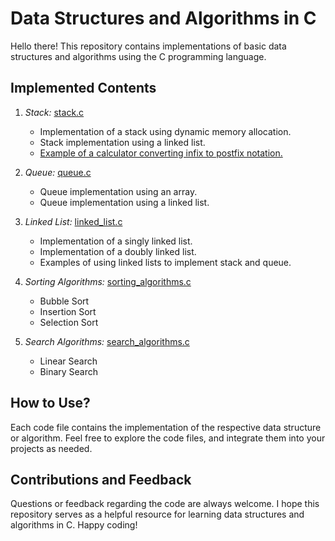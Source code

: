 # Data Structures and Algorithms in C

Hello there! This repository contains implementations of basic data structures and algorithms using the C programming language.

## Implemented Contents

1. *Stack:* [stack.c](stack.c)
   - Implementation of a stack using dynamic memory allocation.
   - Stack implementation using a linked list.
   - [Example of a calculator converting infix to postfix notation.](https://github.com/hjqueeen/c_datastructer_algorithm/tree/main/01_01_stack_calculator)

2. *Queue:* [queue.c](https://github.com/hjqueeen/c_datastructer_algorithm/tree/main/02_00_queue)
   - Queue implementation using an array.
   - Queue implementation using a linked list.

3. *Linked List:* [linked_list.c](linked_list.c)
   - Implementation of a singly linked list.
   - Implementation of a doubly linked list.
   - Examples of using linked lists to implement stack and queue.

4. *Sorting Algorithms:* [sorting_algorithms.c](sorting_algorithms.c)
   - Bubble Sort
   - Insertion Sort
   - Selection Sort

5. *Search Algorithms:* [search_algorithms.c](search_algorithms.c)
   - Linear Search
   - Binary Search

## How to Use?

Each code file contains the implementation of the respective data structure or algorithm. Feel free to explore the code files, and integrate them into your projects as needed.

## Contributions and Feedback

Questions or feedback regarding the code are always welcome. I hope this repository serves as a helpful resource for learning data structures and algorithms in C. Happy coding!